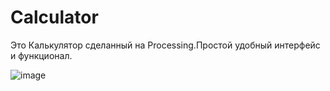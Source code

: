 # Calculator
Это Калькулятор сделанный на Processing.Простой удобный интерфейс и функционал.

![image](https://user-images.githubusercontent.com/108793807/202863698-205de450-98a5-42cd-9487-d71bfc23e0fc.png)
